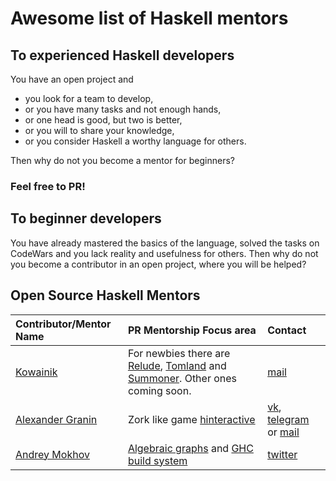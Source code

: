 # Awesome list of Haskell mentors

## To experienced Haskell developers

You have an open project and

- you look for a team to develop,
- or you have many tasks and not enough hands,
- or one head is good, but two is better,
- or you will to share your knowledge,
- or you consider Haskell a worthy language for others.

Then why do not you become a mentor for beginners?

### Feel free to PR!

## To beginner developers

You have already mastered the basics of the language, solved the tasks on CodeWars and you lack reality and usefulness for others.
Then why do not you become a contributor in an open project, where you will be helped?

## Open Source Haskell Mentors

| Contributor/Mentor Name                         | PR Mentorship Focus area                                                                                                                                                                         | Contact                                                                                             |
| :---------------------------------------------- | :----------------------------------------------------------------------------------------------------------------------------------------------------------------------------------------------- | :-------------------------------------------------------------------------------------------------- |
| [Kowainik](https://github.com/kowainik)         | For newbies there are [Relude](https://github.com/kowainik/relude), [Tomland](https://github.com/kowainik/tomland) and [Summoner](https://github.com/kowainik/summoner). Other ones coming soon. | [mail](mail:xrom.xkov@gmail.com)                                                                    |
| [Alexander Granin](https://github.com/graninas) | Zork like game [hinteractive](https://github.com/graninas/hinteractive)                                                                                                                          | [vk](https://vk.com/graninas), [telegram](https://t.me/graninas) or [mail](mail:graninas@gmail.com) |
| [Andrey Mokhov](https://github.com/snowleopard) | [Algebraic graphs](https://github.com/snowleopard/alga) and [GHC build system](https://github.com/snowleopard/hadrian)                                                                           | [twitter](https://twitter.com/andreymokhov)                                                         |
